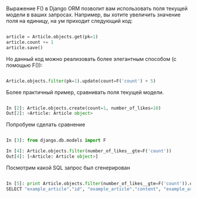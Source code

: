 
Выражение F() в Django ORM позволит вам использовать поля текущей модели в ваших запросах. Например, вы хотите увеличить значение поля на единицу, на ум приходит следующий код:

```python

article = Article.objects.get(pk=1)
article.count += 1
article.save()

```

Но данный код можно реализовать более элегантным способом (с помощью F()):

```python

Article.objects.filter(pk=1).update(count=F('count') + 5)

```

Более практичный пример, сравнивать поля текущей модели.

```python

In [2]: Article.objects.create(count=1, number_of_likes=10)
Out[2]: <Article: Article object>

```

Попробуем сделать сравнение

```python

In [3]: from django.db.models import F

In [4]: Article.objects.filter(number_of_likes__gte=F('count'))
Out[4]: [<Article: Article object>]

```

Посмотрим какой SQL запрос был сгенерирован

```python

In [5]: print Article.objects.filter(number_of_likes__gte=F('count')).query
SELECT "example_article"."id", "example_article"."content", "example_article"."c

```